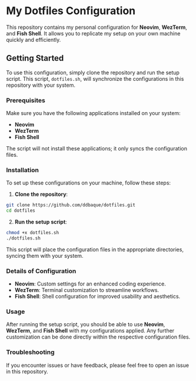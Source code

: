 # My Dotfiles Configuration

This repository contains my personal configuration for **Neovim**, **WezTerm**, and **Fish Shell**. It allows you to replicate my setup on your own machine quickly and efficiently.

## Getting Started

To use this configuration, simply clone the repository and run the setup script. This script, `dotfiles.sh`, will synchronize the configurations in this repository with your system.

### Prerequisites

Make sure you have the following applications installed on your system:
- **Neovim**
- **WezTerm**
- **Fish Shell**

The script will not install these applications; it only syncs the configuration files.

### Installation

To set up these configurations on your machine, follow these steps:

1. **Clone the repository**:

``` bash
git clone https://github.com/ddbaque/dotfiles.git
cd dotfiles
```

2. **Run the setup script**:

``` bash
chmod +x dotfiles.sh
./dotfiles.sh
```

This script will place the configuration files in the appropriate directories, syncing them with your system.

### Details of Configuration

- **Neovim**: Custom settings for an enhanced coding experience.
- **WezTerm**: Terminal customization to streamline workflows.
- **Fish Shell**: Shell configuration for improved usability and aesthetics.

### Usage

After running the setup script, you should be able to use **Neovim**, **WezTerm**, and **Fish Shell** with my configurations applied. Any further customization can be done directly within the respective configuration files.

### Troubleshooting

If you encounter issues or have feedback, please feel free to open an issue in this repository.


